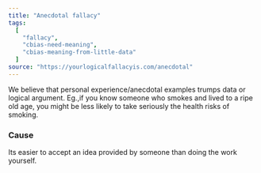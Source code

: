 ```yaml
---
title: "Anecdotal fallacy"
tags:
  [
    "fallacy",
    "cbias-need-meaning",
    "cbias-meaning-from-little-data"
  ]
source: "https://yourlogicalfallacyis.com/anecdotal"
---
```


We believe that personal experience/anecdotal examples trumps data or logical argument. Eg.,if you know someone who smokes and lived to a ripe old age, you might be less likely to take seriously the health risks of smoking.

### Cause

Its easier to accept an idea provided by someone than doing the work yourself.





